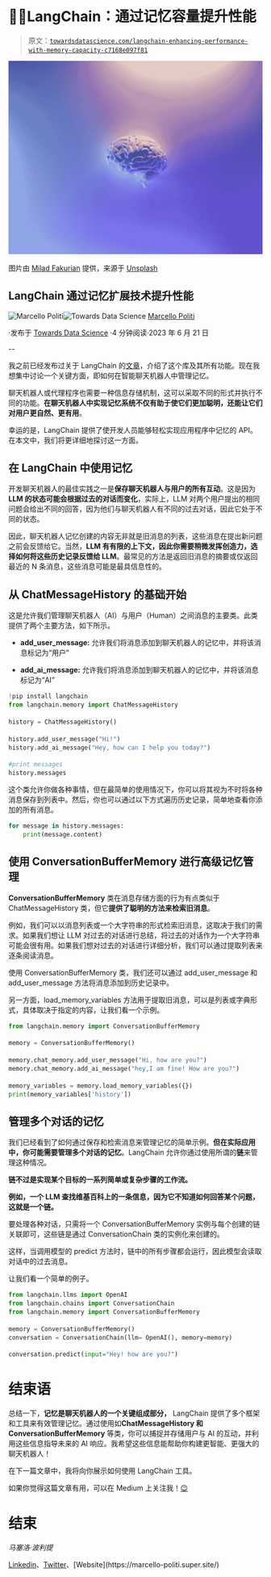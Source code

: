 # 🦜🔗LangChain：通过记忆容量提升性能

> 原文：[`towardsdatascience.com/langchain-enhancing-performance-with-memory-capacity-c7168e097f81`](https://towardsdatascience.com/langchain-enhancing-performance-with-memory-capacity-c7168e097f81)

![](img/7ad10b2af7c0deba0e3b68918593a2f0.png)

图片由 [Milad Fakurian](https://unsplash.com/ko/@fakurian?utm_source=medium&utm_medium=referral) 提供，来源于 [Unsplash](https://unsplash.com/?utm_source=medium&utm_medium=referral)

## LangChain 通过记忆扩展技术提升性能

[](https://medium.com/@marcellopoliti?source=post_page-----c7168e097f81--------------------------------)![Marcello Politi](https://medium.com/@marcellopoliti?source=post_page-----c7168e097f81--------------------------------)[](https://towardsdatascience.com/?source=post_page-----c7168e097f81--------------------------------)![Towards Data Science](https://towardsdatascience.com/?source=post_page-----c7168e097f81--------------------------------) [Marcello Politi](https://medium.com/@marcellopoliti?source=post_page-----c7168e097f81--------------------------------)

·发布于 [Towards Data Science](https://towardsdatascience.com/?source=post_page-----c7168e097f81--------------------------------) ·4 分钟阅读·2023 年 6 月 21 日

--

我之前已经发布过关于 LangChain 的[文章](https://medium.com/towards-data-science/develop-applications-powered-by-language-models-with-langchain-d2f7a1d1ad1a)，介绍了这个库及其所有功能。现在我想集中讨论一个关键方面，即如何在智能聊天机器人中管理记忆。

聊天机器人或代理程序也需要一种信息存储机制，这可以采取不同的形式并执行不同的功能。**在聊天机器人中实现记忆系统不仅有助于使它们更加聪明，还能让它们对用户更自然、更有用**。

幸运的是，LangChain 提供了使开发人员能够轻松实现应用程序中记忆的 API。在本文中，我们将更详细地探讨这一方面。

## 在 LangChain 中使用记忆

开发聊天机器人的最佳实践之一是**保存聊天机器人与用户的所有互动**。这是因为**LLM 的状态可能会根据过去的对话而变化**，实际上，LLM 对两个用户提出的相同问题会给出不同的回答，因为他们与聊天机器人有不同的过去对话，因此它处于不同的状态。

因此，聊天机器人记忆创建的内容无非就是旧消息的列表，这些消息在提出新问题之前会反馈给它。当然，**LLM 有有限的上下文，因此你需要稍微发挥创造力，选择如何将这些历史记录反馈给 LLM**。最常见的方法是返回旧消息的摘要或仅返回最近的 N 条消息，这些消息可能是最具信息性的。

## 从 ChatMessageHistory 的基础开始

这是允许我们管理聊天机器人（AI）与用户（Human）之间消息的主要类。此类提供了两个主要方法，如下所示。

+   **add_user_message:** 允许我们将消息添加到聊天机器人的记忆中，并将该消息标记为“用户”

+   **add_ai_message:** 允许我们将消息添加到聊天机器人的记忆中，并将该消息标记为“AI”

```py
!pip install langchain
from langchain.memory import ChatMessageHistory

history = ChatMessageHistory()

history.add_user_message("Hi!")
history.add_ai_message("Hey, how can I help you today?")

#print messages
history.messages
```

这个类允许你做各种事情，但在最简单的使用情况下，你可以将其视为不时将各种消息保存到列表中。然后，你也可以通过以下方式遍历历史记录，简单地查看你添加的所有消息。

```py
for message in history.messages:
    print(message.content)
```

## 使用 ConversationBufferMemory 进行高级记忆管理

**ConversationBufferMemory** 类在消息存储方面的行为有点类似于 ChatMessageHistory 类，但它**提供了聪明的方法来检索旧消息**。

例如，我们可以以消息列表或一个大字符串的形式检索旧消息，这取决于我们的需求。如果我们想让 LLM 对过去的对话进行总结，将过去的对话作为一个大字符串可能会很有用。如果我们想对过去的对话进行详细分析，我们可以通过提取列表来逐条阅读消息。

使用 ConversationBufferMemory 类，我们还可以通过 add_user_message 和 add_user_message 方法将消息添加到历史记录中。

另一方面，load_memory_variables 方法用于提取旧消息，可以是列表或字典形式，具体取决于指定的内容，让我们看一个示例。

```py
from langchain.memory import ConversationBufferMemory

memory = ConversationBufferMemory()

memory.chat_memory.add_user_message("Hi, how are you?")
memory.chat_memory.add_ai_message("hey,I am fine! How are you?")

memory_variables = memory.load_memory_variables({})
print(memory_variables['history'])
```

## 管理多个对话的记忆

我们已经看到了如何通过保存和检索消息来管理记忆的简单示例。**但在实际应用中，你可能需要管理多个对话的记忆**。LangChain 允许你通过使用所谓的**链**来管理这种情况。

**链不过是实现某个目标的一系列简单或复杂步骤的工作流。**

**例如，一个 LLM 查找维基百科上的一条信息，因为它不知道如何回答某个问题，这就是一个链。**

要处理各种对话，只需将一个 ConversationBufferMemory 实例与每个创建的链关联即可，这些链是通过 ConversationChain 类的实例化来创建的。

这样，当调用模型的 predict 方法时，链中的所有步骤都会运行，因此模型会读取对话中的过去消息。

让我们看一个简单的例子。

```py
from langchain.llms import OpenAI
from langchain.chains import ConversationChain
from langchain.memory import ConversationBufferMemory

memory = ConversationBufferMemory()
conversation = ConversationChain(llm= OpenAI(), memory=memory)

conversation.predict(input="Hey! how are you?")
```

# 结束语

总结一下，**记忆是聊天机器人的一个关键组成部分，** LangChain 提供了多个框架和工具来有效管理记忆。通过使用如**ChatMessageHistory 和 ConversationBufferMemory** 等类，你可以捕捉并存储用户与 AI 的互动，并利用这些信息指导未来的 AI 响应。我希望这些信息能帮助你构建更智能、更强大的聊天机器人！

在下一篇文章中，我将向你展示如何使用 LangChain 工具。

如果你觉得这篇文章有用，可以在 Medium 上关注我！[😉](https://emojipedia.org/it/apple/ios-15.4/faccina-che-fa-l-occhiolino/)

# 结束

*马塞洛·波利提*

[Linkedin](https://www.linkedin.com/in/marcello-politi/)、[Twitter](https://twitter.com/_March08_)、[Website](https://marcello-politi.super.site/)
